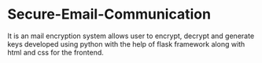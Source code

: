 # Secure-Email-Communication
It is an mail encryption system allows user to encrypt, decrypt and generate keys developed using python with the help of flask framework along with html and css for the frontend.
